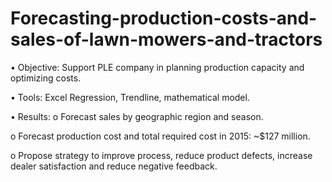 # Forecasting-production-costs-and-sales-of-lawn-mowers-and-tractors
• Objective: Support PLE company in planning production capacity and optimizing costs.

• Tools: Excel Regression, Trendline, mathematical model.

• Results:
o Forecast sales by geographic region and season.

o Forecast production cost and total required cost in 2015: ~$127 million.

o Propose strategy to improve process, reduce product defects, increase dealer satisfaction and reduce negative feedback.
